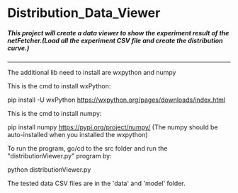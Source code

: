 # Distribution_Data_Viewer

##### This project will create a data viewer to show the experiment result of the netFetcher.(Load all the experiment CSV file and create the distribution curve.)
---
The additional lib need to install are  wxpython and numpy

This is the cmd to install wxPython: 

pip install -U wxPython
https://wxpython.org/pages/downloads/index.html

This is the cmd to install numpy:

pip install numpy
https://pypi.org/project/numpy/ (The numpy should be auto-installed when you installed the wxpython)

To run the program, go/cd to the src folder and run the "distributionViewer.py" program by:

python distributionViewer.py

The tested data CSV files are in the 'data' and 'model' folder.
